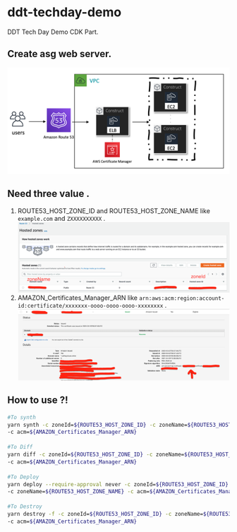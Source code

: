 # ddt-techday-demo
DDT Tech Day Demo CDK Part.

## Create asg web server. 
![](./image/asg.png)

## Need three value .
1. ROUTE53_HOST_ZONE_ID and ROUTE53_HOST_ZONE_NAME  like `example.com` and `ZXXXXXXXXXX` .
![](./image/ddt-tech-r53-1.png)
2. AMAZON_Certificates_Manager_ARN like
    `arn:aws:acm:region:account-id:certificate/xxxxxxx-oooo-oooo-oooo-xxxxxxxx` .
![](./image/ddt-tech-acm-1.png)

## How to use ?!
```bash
#To synth 
yarn synth -c zoneId=${ROUTE53_HOST_ZONE_ID} -c zoneName=${ROUTE53_HOST_ZONE_NAME} \
-c acm=${AMAZON_Certificates_Manager_ARN} 

#To Diff
yarn diff -c zoneId=${ROUTE53_HOST_ZONE_ID} -c zoneName=${ROUTE53_HOST_ZONE_NAME} \
-c acm=${AMAZON_Certificates_Manager_ARN} 

#To Deploy
yarn deploy --require-approval never -c zoneId=${ROUTE53_HOST_ZONE_ID} \
-c zoneName=${ROUTE53_HOST_ZONE_NAME} -c acm=${AMAZON_Certificates_Manager_ARN} 

#To Destroy
yarn destroy -f -c zoneId=${ROUTE53_HOST_ZONE_ID} -c zoneName=${ROUTE53_HOST_ZONE_NAME} \
-c acm=${AMAZON_Certificates_Manager_ARN} 
```